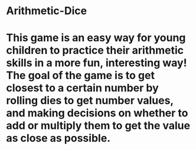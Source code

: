 # Arithmetic-Dice 
# This game is an easy way for young children to practice their arithmetic skills in a more fun, interesting way! The goal of the game is to get closest to a certain number by rolling dies to get number values, and making decisions on whether to add or multiply them to get the value as close as possible. 
